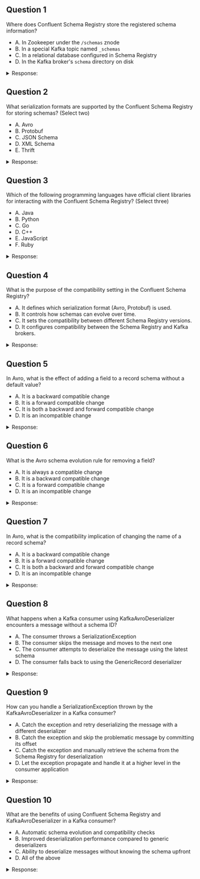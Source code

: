 
## Question 1

Where does Confluent Schema Registry store the registered schema information?

- A. In Zookeeper under the `/schemas` znode
- B. In a special Kafka topic named `_schemas`
- C. In a relational database configured in Schema Registry
- D. In the Kafka broker's `schema` directory on disk

<details>
<summary>Response:</summary> 

**Explanation:**
Confluent Schema Registry uses a special Kafka topic named `_schemas` to store the registered schema information. Each schema is stored as a message in this topic, keyed by the schema ID.

- A: While Schema Registry uses Zookeeper for some coordination tasks, schemas themselves are not stored in Zookeeper.
- C: Schema Registry does not use a relational database for schema storage by default. It leverages Kafka for reliable schema storage.
- D: Schemas are not stored on the Kafka broker's disk directly.

**Answer:** B

</details>

## Question 2

What serialization formats are supported by the Confluent Schema Registry for storing schemas? (Select two)

- A. Avro
- B. Protobuf
- C. JSON Schema
- D. XML Schema
- E. Thrift

<details>
<summary>Response:</summary> 

**Explanation:**
The Confluent Schema Registry currently supports two serialization formats for storing schemas:

1. Apache Avro: Avro is a row-based serialization format that is compact, fast, and binary. It's the most commonly used format with the Schema Registry.
2. Protocol Buffers (Protobuf): Protobuf is Google's data interchange format. It's also compact and fast, and it supports schema evolution.

The other options are not currently supported:

- C (JSON Schema) and D (XML Schema) are schema formats for JSON and XML respectively, but they are not supported by the Schema Registry for schema storage.
- E (Thrift) is another serialization format, but it's not currently supported by the Schema Registry.

**Answer:** A, B

</details>

## Question 3

Which of the following programming languages have official client libraries for interacting with the Confluent Schema Registry? (Select three)

- A. Java
- B. Python
- C. Go
- D. C++
- E. JavaScript
- F. Ruby

<details>
<summary>Response:</summary> 

**Explanation:**
The Confluent Schema Registry provides official client libraries for the following programming languages:

1. Java: The Java client is part of the `kafka-schema-registry-client` library.
2. Python: The Python client is provided by the `confluent-kafka` Python package.
3. Go: The Go client is part of the `confluent-kafka-go` package.

The other options do not currently have official client libraries from Confluent:

- D (C++), E (JavaScript), and F (Ruby) can still interact with the Schema Registry using its REST API, but there are no official client libraries provided by Confluent for these languages.

**Answer:** A, B, C

</details>

## Question 4

What is the purpose of the compatibility setting in the Confluent Schema Registry?

- A. It defines which serialization format (Avro, Protobuf) is used.
- B. It controls how schemas can evolve over time.
- C. It sets the compatibility between different Schema Registry versions.
- D. It configures compatibility between the Schema Registry and Kafka brokers.

<details>
<summary>Response:</summary> 

**Explanation:**
The compatibility setting in the Confluent Schema Registry is used to control schema evolution. It defines the rules for how a schema can change over time while still being considered compatible with previous versions.

The available compatibility settings are:

- BACKWARD: A new schema can be used to read data written by an old schema.
- FORWARD: An old schema can be used to read data written by a new schema.
- FULL: Both BACKWARD and FORWARD compatibilities are maintained.
- NONE: No compatibility checks are performed.

The other options are incorrect:

- A is incorrect because the serialization format is not controlled by the compatibility setting.
- C is incorrect because the compatibility setting is about schema versions, not Schema Registry versions.
- D is incorrect because the compatibility setting does not configure compatibility with Kafka brokers.

**Answer:** B

</details>

## Question 5

In Avro, what is the effect of adding a field to a record schema without a default value?

- A. It is a backward compatible change
- B. It is a forward compatible change
- C. It is both a backward and forward compatible change
- D. It is an incompatible change

<details>
<summary>Response:</summary> 

**Explanation:**
In Avro, adding a field to a record schema without a default value is an incompatible change. It breaks both backward and forward compatibility.

- It breaks backward compatibility because data written with the new schema cannot be read by code using the old schema. The old schema will not have a definition for the new field and will not know how to handle it.
- It breaks forward compatibility because data written with the old schema cannot be read by code using the new schema. The new schema will expect the new field to be present, but it will be missing in the old data.

To make adding a field a compatible change, you must provide a default value for the new field. This allows old data to be read by new code (the default is used for the missing field) and new data to be read by old code (the new field is ignored).

Therefore, statements A, B, and C are incorrect. Adding a field without a default is neither a backward nor forward compatible change in Avro.

**Answer:** D

</details>

## Question 6

What is the Avro schema evolution rule for removing a field?

- A. It is always a compatible change
- B. It is a backward compatible change
- C. It is a forward compatible change
- D. It is an incompatible change

<details>
<summary>Response:</summary> 

**Explanation:**
In Avro, removing a field from a record schema is a forward compatible change, but not a backward compatible change.

- It is forward compatible because data written with the old schema can be read by code using the new schema. The new schema simply ignores the removed field when reading old data.
- However, it is not backward compatible because data written with the new schema cannot be read by code using the old schema. The old schema will expect the removed field to be present, but it will be missing in the new data.

Therefore, removing a field allows new code to read old data (forward compatibility), but not old code to read new data (backward compatibility).

Statements A and B are incorrect because removing a field is not always compatible or backward compatible. Statement D is incorrect because removing a field is forward compatible, not completely incompatible.

**Answer:** C

</details>

## Question 7

In Avro, what is the compatibility implication of changing the name of a record schema?

- A. It is a backward compatible change
- B. It is a forward compatible change
- C. It is both a backward and forward compatible change
- D. It is an incompatible change

<details>
<summary>Response:</summary> 

**Explanation:**
In Avro, changing the name of a record schema is an incompatible change. It breaks both backward and forward compatibility.

The name of a record schema is used to identify the schema. When Avro data is serialized, the schema name is included in the serialized data. When the data is deserialized, the deserializer looks for a schema with the same name to use for deserialization.

If the name of a schema is changed:

- Data written with the old schema name cannot be deserialized with the new schema, because the deserializer will not find a schema with the old name. This breaks backward compatibility.
- Data written with the new schema name cannot be deserialized with the old schema, because the deserializer will not find a schema with the new name. This breaks forward compatibility.

Therefore, changing the name of a record schema is an incompatible change. Statements A, B, and C are incorrect.

To evolve a schema while maintaining compatibility, you should not change the name of the schema. Instead, you should evolve the fields within the schema following the Avro compatibility rules.

**Answer:** D

</details>

## Question 8

What happens when a Kafka consumer using KafkaAvroDeserializer encounters a message without a schema ID?

- A. The consumer throws a SerializationException
- B. The consumer skips the message and moves to the next one
- C. The consumer attempts to deserialize the message using the latest schema
- D. The consumer falls back to using the GenericRecord deserializer

<details>
<summary>Response:</summary> 

**Explanation:**
When a Kafka consumer using the KafkaAvroDeserializer encounters a message that does not include a schema ID, it will throw a SerializationException.

The KafkaAvroDeserializer expects messages to be serialized with Confluent Schema Registry and to include the schema ID as part of the message payload. The schema ID is used to retrieve the corresponding schema from the Schema Registry for deserialization.

If a message does not contain a schema ID, the deserializer is unable to determine which schema to use for deserialization, and it cannot proceed. In this case, it will throw a SerializationException to indicate that the message cannot be deserialized due to the missing schema ID.

It's important to ensure that the producer is properly configured to use the KafkaAvroSerializer and that it is registering the schemas with the Schema Registry. This way, the produced messages will include the necessary schema ID for the consumer to deserialize them correctly.

Statement B is incorrect because the consumer does not skip messages without a schema I- D. It throws an exception instead.

Statement C is incorrect because the consumer cannot attempt to deserialize the message using the latest schema if there is no schema ID present. It needs the schema ID to retrieve the correct schema.

Statement D is incorrect because the consumer does not fall back to using a different deserializer when the schema ID is missing. The KafkaAvroDeserializer specifically relies on the schema ID for deserialization.

**Answer:** A

</details>

## Question 9

How can you handle a SerializationException thrown by the KafkaAvroDeserializer in a Kafka consumer?

- A. Catch the exception and retry deserializing the message with a different deserializer
- B. Catch the exception and skip the problematic message by committing its offset
- C. Catch the exception and manually retrieve the schema from the Schema Registry for deserialization
- D. Let the exception propagate and handle it at a higher level in the consumer application

<details>
<summary>Response:</summary> 

**Explanation:**
When a Kafka consumer using the KafkaAvroDeserializer encounters a SerializationException due to a missing schema ID or other deserialization issues, one way to handle it is to catch the exception and skip the problematic message by committing its offset.

Here's how you can approach this:

1. Surround the code that consumes and processes the messages with a try-catch block.
2. In the catch block, if the exception is a SerializationException, log an error message indicating the failed deserialization.
3. Commit the offset of the problematic message using the consumer's commitSync() or commitAsync() method. This tells Kafka that the consumer has processed the message, even though it couldn't deserialize it.
4. Continue consuming the next message.

- B. committing the offset of the problematic message, the consumer acknowledges that it has processed the message and moves on to the next one. This prevents the consumer from getting stuck on the same message indefinitely.

However, it's important to note that skipping messages should be done with caution and only after careful consideration. Skipping messages means losing data, so it's crucial to have proper error handling and monitoring in place to detect and investigate such incidents.

Statement A is incorrect because retrying deserialization with a different deserializer is not a recommended approach. The KafkaAvroDeserializer is specifically designed to work with Confluent Schema Registry and Avro-serialized messages.

Statement C is incorrect because manually retrieving the schema from the Schema Registry is not a practical solution. The deserializer should handle schema retrieval automatically based on the schema ID.

Statement D is partially correct, as letting the exception propagate and handling it at a higher level is another valid approach. However, it doesn't address the specific action of skipping the problematic message by committing its offset.

**Answer:** B

</details>

## Question 10

What are the benefits of using Confluent Schema Registry and KafkaAvroDeserializer in a Kafka consumer?

- A. Automatic schema evolution and compatibility checks
- B. Improved deserialization performance compared to generic deserializers
- C. Ability to deserialize messages without knowing the schema upfront
- D. All of the above

<details>
<summary>Response:</summary> 

**Explanation:**
Using Confluent Schema Registry and KafkaAvroDeserializer in a Kafka consumer offers several benefits:

1. Automatic schema evolution and compatibility checks:
   - The Schema Registry allows you to store and manage schemas for your Kafka messages.
   - It enables schema evolution by allowing you to define compatibility rules for schema changes.
   - The KafkaAvroDeserializer automatically retrieves the appropriate schema from the Schema Registry based on the schema ID included in the message.
   - It ensures that the consumer can deserialize messages even if the schema has evolved, as long as the changes are compatible.

2. Improved deserialization performance compared to generic deserializers:
   - The KafkaAvroDeserializer is optimized for deserializing Avro-serialized messages.
   - It leverages the compact and efficient binary format of Avro, resulting in faster deserialization compared to generic deserializers like JSON.
   - The deserializer also benefits from the schema information stored in the Schema Registry, enabling efficient deserialization without the overhead of including the full schema in each message.

3. Ability to deserialize messages without knowing the schema upfront:
   - When using the KafkaAvroDeserializer, the consumer does not need to have prior knowledge of the schema for the messages it consumes.
   - The deserializer automatically retrieves the schema from the Schema Registry based on the schema ID included in the message.
   - This allows the consumer to deserialize messages from multiple topics or with different schemas without requiring explicit schema management in the consumer code.

- B. leveraging Confluent Schema Registry and KafkaAvroDeserializer, Kafka consumers can benefit from automatic schema evolution, improved deserialization performance, and the ability to deserialize messages without prior knowledge of the schema. These features simplify the development and maintenance of Kafka consumers while ensuring data compatibility and efficiency.

**Answer:** D

</details>
